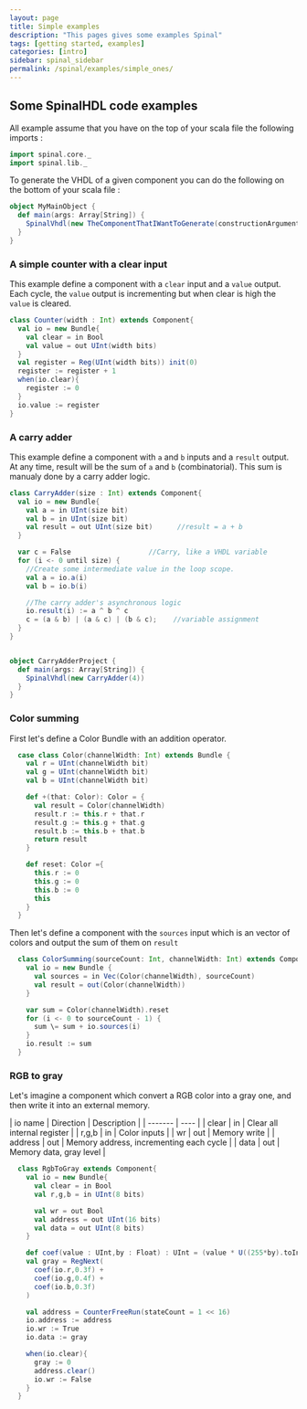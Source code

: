 ```yaml
---
layout: page
title: Simple examples
description: "This pages gives some examples Spinal"
tags: [getting started, examples]
categories: [intro]
sidebar: spinal_sidebar
permalink: /spinal/examples/simple_ones/
---
```


## Some SpinalHDL code examples

All example assume that you have on the top of your scala file the following imports :

```scala
import spinal.core._
import spinal.lib._
```

To generate the VHDL of a given component you can do the following on the bottom of your scala file :

```scala
object MyMainObject {
  def main(args: Array[String]) {
    SpinalVhdl(new TheComponentThatIWantToGenerate(constructionArguments))
  }
}
```

### A simple counter with a clear input
This example define a component with a `clear` input and a `value` output.
Each cycle, the `value` output is incrementing but when clear is high the `value` is cleared.

```scala
class Counter(width : Int) extends Component{
  val io = new Bundle{
    val clear = in Bool
    val value = out UInt(width bits)
  }
  val register = Reg(UInt(width bits)) init(0)
  register := register + 1
  when(io.clear){
    register := 0
  }
  io.value := register
}
```

### A carry adder
This example define a component with `a` and `b` inputs and a `result` output.
At any time, result will be the sum of `a` and `b` (combinatorial).
This sum is manualy done by a carry adder logic.

```scala
class CarryAdder(size : Int) extends Component{
  val io = new Bundle{
    val a = in UInt(size bit)
    val b = in UInt(size bit)
    val result = out UInt(size bit)      //result = a + b
  }

  var c = False                   //Carry, like a VHDL variable
  for (i <- 0 until size) {
    //Create some intermediate value in the loop scope.
    val a = io.a(i)
    val b = io.b(i)

    //The carry adder's asynchronous logic
    io.result(i) := a ^ b ^ c
    c = (a & b) | (a & c) | (b & c);    //variable assignment
  }
}


object CarryAdderProject {
  def main(args: Array[String]) {
    SpinalVhdl(new CarryAdder(4))
  }
}
```


### Color summing

First let's define a Color Bundle with an addition operator.

```scala
  case class Color(channelWidth: Int) extends Bundle {
    val r = UInt(channelWidth bit)
    val g = UInt(channelWidth bit)
    val b = UInt(channelWidth bit)

    def +(that: Color): Color = {
      val result = Color(channelWidth)
      result.r := this.r + that.r
      result.g := this.g + that.g
      result.b := this.b + that.b
      return result
    }

    def reset: Color ={
      this.r := 0
      this.g := 0
      this.b := 0
      this        
    }
  }
```

Then let's define a component with the `sources` input which is an vector of colors and output the sum of them on `result`

```scala
  class ColorSumming(sourceCount: Int, channelWidth: Int) extends Component {
    val io = new Bundle {
      val sources = in Vec(Color(channelWidth), sourceCount)
      val result = out(Color(channelWidth))
    }

    var sum = Color(channelWidth).reset
    for (i <- 0 to sourceCount - 1) {
      sum \= sum + io.sources(i)
    }
    io.result := sum
  }

```

### RGB to gray

Let's imagine a component which convert a RGB color into a gray one, and then write it into an external memory.

| io name  | Direction | Description |
| ------- | ---- |
| clear | in | Clear all internal register |
| r,g,b | in | Color inputs |
| wr | out | Memory write |
| address | out | Memory address, incrementing each cycle |
| data | out | Memory data, gray level |


```scala
  class RgbToGray extends Component{
    val io = new Bundle{
      val clear = in Bool
      val r,g,b = in UInt(8 bits)

      val wr = out Bool
      val address = out UInt(16 bits)
      val data = out UInt(8 bits)
    }

    def coef(value : UInt,by : Float) : UInt = (value * U((255*by).toInt,8 bits) >> 8)
    val gray = RegNext(
      coef(io.r,0.3f) +
      coef(io.g,0.4f) +
      coef(io.b,0.3f)
    )

    val address = CounterFreeRun(stateCount = 1 << 16)
    io.address := address
    io.wr := True
    io.data := gray

    when(io.clear){
      gray := 0
      address.clear()
      io.wr := False
    }
  }

```
